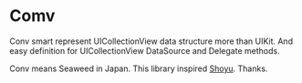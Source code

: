 # Comv
Conv smart represent UICollectionView data structure more than UIKit.
And easy definition for UICollectionView DataSource and Delegate methods.

Conv means Seaweed in Japan.
This library inspired [Shoyu](https://github.com/yukiasai/shoyu). Thanks.


## 


